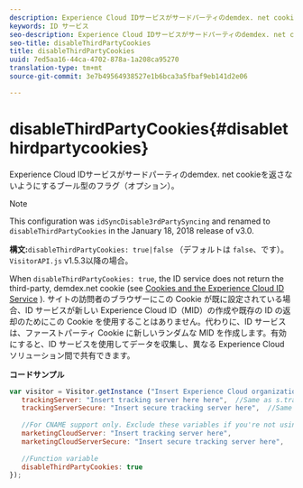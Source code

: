 ```yaml
---
description: Experience Cloud IDサービスがサードパーティのdemdex. net cookieを返さないようにするブール型のフラグ（オプション）。
keywords: ID サービス
seo-description: Experience Cloud IDサービスがサードパーティのdemdex. net cookieを返さないようにするブール型のフラグ（オプション）。
seo-title: disableThirdPartyCookies
title: disableThirdPartyCookies
uuid: 7ed5aa16-44ca-4702-878a-1a208ca95270
translation-type: tm+mt
source-git-commit: 3e7b49564938527e1b6bca3a5fbaf9eb141d2e06

---
```



# disableThirdPartyCookies{#disablethirdpartycookies}

Experience Cloud IDサービスがサードパーティのdemdex. net cookieを返さないようにするブール型のフラグ（オプション）。

>[!NOTE]
>
>This configuration was `idSyncDisable3rdPartySyncing` and renamed to `disableThirdPartyCookies` in the January 18, 2018 release of v3.0.

**構文:**`disableThirdPartyCookies: true|false` （デフォルトは `false`、です）。`VisitorAPI.js` v1.5.3以降の場合。

When `disableThirdPartyCookies: true`, the ID service does not return the third-party, demdex.net cookie (see [Cookies and the Experience Cloud ID Service](../../introduction/cookies.md) ). サイトの訪問者のブラウザーにこの Cookie が既に設定されている場合、ID サービスが新しい Experience Cloud ID（MID）の作成や既存の ID の返却のためにこの Cookie を使用することはありません。代わりに、ID サービスは、ファーストパーティ Cookie に新しいランダムな MID を作成します。有効にすると、ID サービスを使用してデータを収集し、異なる Experience Cloud ソリューション間で共有できます。

**コードサンプル**

```js
var visitor = Visitor.getInstance ("Insert Experience Cloud organization ID here",{ 
   trackingServer: "Insert tracking server here here",  //Same as s.trackingServer 
   trackingServerSecure: "Insert secure tracking server here",  //Same as s.trackingServerSecure 
 
   //For CNAME support only. Exclude these variables if you're not using CNAME 
   marketingCloudServer: "Insert tracking server here", 
   marketingCloudServerSecure: "Insert secure tracking server here", 
 
   //Function variable 
   disableThirdPartyCookies: true 
});
```

